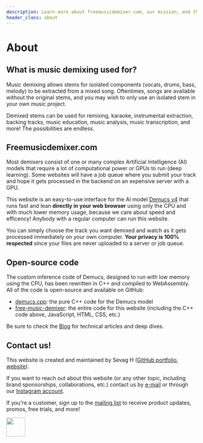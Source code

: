 ```yaml
---
description: Learn more about freemusicdemixer.com, our mission, and the technology behind our free AI-based music demixing and stem separation tools.
header_class: about
---
```


# About

## What is music demixing used for?

Music demixing allows stems for isolated components (vocals, drums, bass, melody) to be extracted from a mixed song. Oftentimes, songs are available without the original stems, and you may wish to only use an isolated stem in your own music project.

Demixed stems can be used for remixing, karaoke, instrumental extraction, backing tracks, music education, music analysis, music transcription, and more! The possibilities are endless.

## Freemusicdemixer.com

Most demixers consist of one or many complex Artificial Intelligence (AI) models that require a lot of computational power or GPUs to run (deep learning). Some websites will have a job queue where you submit your track and hope it gets processed in the backend on an expensive server with a GPU.

This website is an easy-to-use interface for the AI model [Demucs v4](https://arxiv.org/abs/2211.08553) that runs fast and lean **directly in your web browser** using only the CPU and with much lower memory usage, because we care about speed and efficency! Anybody with a regular computer can run this website.

You can simply choose the track you want demixed and watch as it gets processed immediately on your own computer. **Your privacy is 100% respected** since your files are never uploaded to a server or job queue.

## Open-source code

The custom inference code of Demucs, designed to run with low memory using the CPU, has been rewritten in C++ and compiled to WebAssembly. All of the code is open-source and available on GitHub:
* [demucs.cpp](https://github.com/sevagh/demucs.cpp): the pure C++ code for the Demucs model
* [free-music-demixer](https://github.com/sevagh/free-music-demixer): the entire code for this website (including the C++ code above, JavaScript, HTML, CSS, etc.)

Be sure to check the [Blog](/blog) for technical articles and deep dives.

## Contact us!

This website is created and maintained by Sevag H ([GitHub portfolio](https://github.com/sevagh), [website](https://sevag.xyz)).

If you want to reach out about this website (or any other topic, including brand sponsorships, collaborations, etc.) contact us by [e-mail](mailto:contact@freemusicdemixer.com) or through our [Instagram account](https://www.instagram.com/freemusicdemixer/).

If you're a customer, sign up to the [mailing list](https://docs.google.com/forms/d/e/1FAIpQLSek_QU_BGd7CL2BLVOLDs7JmTZzcLKJiK5k4ysxoCEMjEGrtA/viewform?usp=sf_link) to receive product updates, promos, free trials, and more!

<img src="/assets/images/ig_banner.webp" height="50"/>
